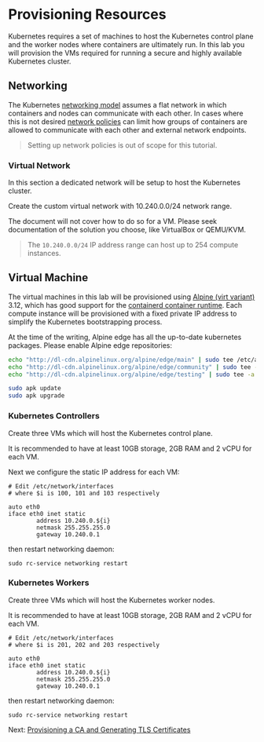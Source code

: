 # Provisioning Resources

Kubernetes requires a set of machines to host the Kubernetes control plane and the worker nodes where containers are ultimately run. In this lab you will provision the VMs required for running a secure and highly available Kubernetes cluster.

## Networking

The Kubernetes [networking model](https://kubernetes.io/docs/concepts/cluster-administration/networking/#kubernetes-model) assumes a flat network in which containers and nodes can communicate with each other. In cases where this is not desired [network policies](https://kubernetes.io/docs/concepts/services-networking/network-policies/) can limit how groups of containers are allowed to communicate with each other and external network endpoints.

> Setting up network policies is out of scope for this tutorial.

### Virtual Network

In this section a dedicated network will be setup to host the Kubernetes cluster.

Create the custom virtual network with 10.240.0.0/24 network range.

The document will not cover how to do so for a VM. Please seek documentation of the solution you choose, like VirtualBox or QEMU/KVM.

> The `10.240.0.0/24` IP address range can host up to 254 compute instances.

## Virtual Machine

The virtual machines in this lab will be provisioned using [Alpine (virt variant)](https://alpinelinux.org/downloads/) 3.12, which has good support for the [containerd container runtime](https://github.com/containerd/containerd). Each compute instance will be provisioned with a fixed private IP address to simplify the Kubernetes bootstrapping process.

At the time of the writing, Alpine edge has all the up-to-date kubernetes packages. Please enable Alpine edge repositories:

```sh
echo "http://dl-cdn.alpinelinux.org/alpine/edge/main" | sudo tee /etc/apk/repositories
echo "http://dl-cdn.alpinelinux.org/alpine/edge/community" | sudo tee -a /etc/apk/repositories
echo "http://dl-cdn.alpinelinux.org/alpine/edge/testing" | sudo tee -a /etc/apk/repositories

sudo apk update
sudo apk upgrade
```

### Kubernetes Controllers

Create three VMs which will host the Kubernetes control plane.

It is recommended to have at least 10GB storage, 2GB RAM and 2 vCPU for each VM.

Next we configure the static IP address for each VM:

```
# Edit /etc/network/interfaces
# where $i is 100, 101 and 103 respectively

auto eth0
iface eth0 inet static
        address 10.240.0.${i}
        netmask 255.255.255.0
        gateway 10.240.0.1
```

then restart networking daemon:

```
sudo rc-service networking restart
```

### Kubernetes Workers

Create three VMs which will host the Kubernetes worker nodes.

It is recommended to have at least 10GB storage, 2GB RAM and 2 vCPU for each VM.

```
# Edit /etc/network/interfaces
# where $i is 201, 202 and 203 respectively

auto eth0
iface eth0 inet static
        address 10.240.0.${i}
        netmask 255.255.255.0
        gateway 10.240.0.1
```

then restart networking daemon:

```
sudo rc-service networking restart
```

Next: [Provisioning a CA and Generating TLS Certificates](04-certificate-authority.md)
